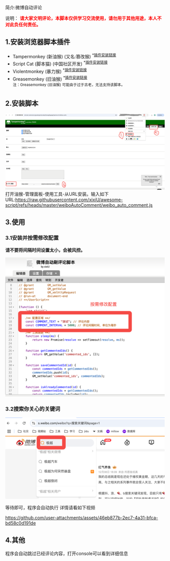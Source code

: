 简介:微博自动评论<br>

说明：
<strong style="color: red">请大家文明评论，本脚本仅供学习交流使用，请勿用于其他用途，本人不对此负任何责任。</strong>

## 1.安装浏览器脚本插件<br>

* Tampermonkey (新油猴) (又名:篡改猴) <sup>*<a href="https://www.tampermonkey.net/">插件安装链接</a></sup>  
* Script Cat (脚本猫) (中国社区开发) <sup>*<a href="https://docs.scriptcat.org/">插件安装链接</a></sup>
* Violentmonkey (暴力猴) <sup>*<a href="https://violentmonkey.github.io/get-it/">插件安装链接</a></sup>
* Greasemonkey (旧油猴) <sup>*<a href="https://addons.mozilla.org/firefox/addon/greasemonkey/">插件安装链接</a></sup> </br> <sup>注：Greasemonkey (旧油猴) 可能由于过于古老，无法支持该脚本。</sup>

## 2.安装脚本<br>

![Images](images/tampermonkey.png)
打开油猴-管理面板-使用工具-从URL安装。输入如下URL:<https://raw.githubusercontent.com/xixiU/awesome-script/refs/heads/master/weiboAutoComment/weibo_auto_comment.js>

## 3.使用

### 3.1安装并按需修改配置

<strong>请不要将间隔时间设置太小，会被风控。</strong>

![Images](images/step1.png)

### 3.2搜索你关心的关键词

![Images](images/step2.png)

等待即可，程序会自动执行
详情请看如下视频

https://github.com/user-attachments/assets/46eb877b-2ec7-4a31-bfca-bd58c0d191de




## 4.其他

程序会自动跳过已经评论内容，打开console可以看到详细信息
